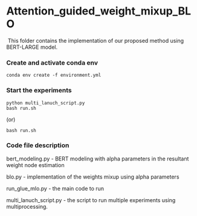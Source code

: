 # Attention_guided_weight_mixup_BLO
​
This folder contains the implementation of our proposed method using BERT-LARGE model.
​
### Create and activate conda env
```console
conda env create -f environment.yml
```
### Start the experiments
```console
python multi_lanuch_script.py
bash run.sh
```
(or)
```console
bash run.sh
```
### Code file description

bert_modeling.py - BERT modeling with alpha parameters in the resultant weight node estimation

blo.py - implementation of the weights mixup using alpha parameters

run_glue_mlo.py - the main code to run

multi_lanuch_script.py - the script to run multiple experiments using multiprocessing.
